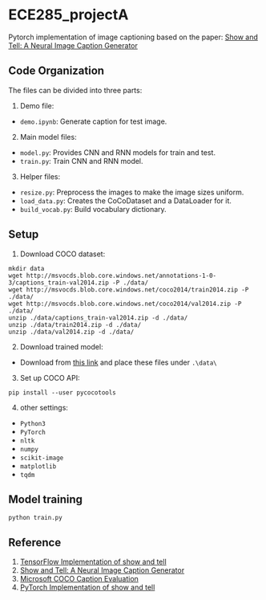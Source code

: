 # ECE285_projectA
Pytorch implementation of image captioning based on the paper: [Show and Tell: A Neural Image Caption Generator](https://arxiv.org/pdf/1411.4555.pdf)

## Code Organization
The files can be divided into three parts:
1. Demo file:
- `demo.ipynb`: Generate caption for test image.
2. Main model files:
- `model.py`: Provides CNN and RNN models for train and test.
- `train.py`: Train CNN and RNN model.
3. Helper files:
- `resize.py`: Preprocess the images to make the image sizes uniform.
- `load_data.py`: Creates the CoCoDataset and a DataLoader for it.
- `build_vocab.py`:  Build vocabulary dictionary.

## Setup
1. Download COCO dataset:
```
mkdir data
wget http://msvocds.blob.core.windows.net/annotations-1-0-3/captions_train-val2014.zip -P ./data/
wget http://msvocds.blob.core.windows.net/coco2014/train2014.zip -P ./data/
wget http://msvocds.blob.core.windows.net/coco2014/val2014.zip -P ./data/
unzip ./data/captions_train-val2014.zip -d ./data/
unzip ./data/train2014.zip -d ./data/
unzip ./data/val2014.zip -d ./data/ 
```
2. Download trained model:
- Download from [this link](https://drive.google.com/drive/folders/13csz2xhNlYAmgFmlBaAaCyuJKRpv7Nfl?usp=sharing) and place these files under `.\data\`
3. Set up COCO API:
```
pip install --user pycocotools
```
4. other settings:
- `Python3`
- `PyTorch`
- `nltk`
- `numpy`
- `scikit-image`
- `matplotlib`
- `tqdm`


## Model training
```
python train.py
```

## Reference
1. [TensorFlow Implementation of show and tell](https://github.com/nikhilmaram/Show_and_Tell)
2. [Show and Tell: A Neural Image Caption Generator](https://arxiv.org/pdf/1411.4555.pdf)
3. [Microsoft COCO Caption Evaluation](https://github.com/SathwikTejaswi/Neural-Image-Captioning/tree/master/pycocoevalcap)
4. [PyTorch Implementation of show and tell](https://github.com/ntrang086/image_captioning)